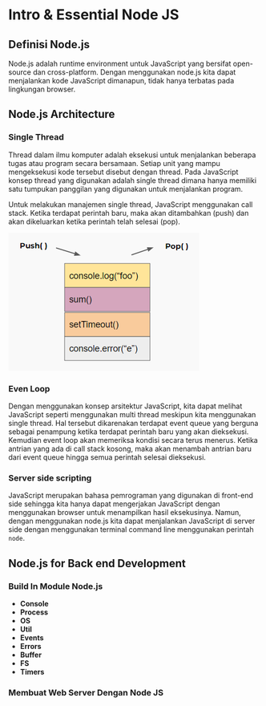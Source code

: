 # Intro & Essential Node JS

## Definisi Node.js
Node.js adalah runtime environment untuk JavaScript yang bersifat open-source dan cross-platform. Dengan menggunakan node.js kita dapat menjalankan kode JavaScript dimanapun, tidak hanya terbatas pada lingkungan browser.

## Node.js Architecture

### Single Thread
Thread dalam ilmu komputer adalah eksekusi untuk menjalankan beberapa tugas atau program secara bersamaan. Setiap unit yang mampu mengeksekusi kode tersebut disebut dengan thread. Pada JavaScript konsep thread yang digunakan adalah single thread dimana hanya memiliki satu tumpukan panggilan yang digunakan untuk menjalankan program.

Untuk melakukan manajemen single thread, JavaScript menggunakan call stack. Ketika terdapat perintah baru, maka akan ditambahkan (push) dan akan dikeluarkan ketika perintah telah selesai (pop).

![single thread](https://github.com/fiir09/Writing-and-Presentation-Test/blob/main/Module%2012%20-%20Intro%20%26%20Essential%20Node%20JS/single%20thread.png)

### Even Loop
Dengan menggunakan konsep arsitektur JavaScript, kita dapat melihat JavaScript seperti menggunakan multi thread meskipun kita menggunakan single thread. Hal tersebut dikarenakan terdapat event queue yang berguna sebagai penampung ketika terdapat perintah baru yang akan dieksekusi. Kemudian event loop akan memeriksa kondisi secara terus menerus. Ketika antrian yang ada di call stack kosong, maka akan menambah antrian baru dari event queue hingga semua perintah selesai dieksekusi.

### Server side scripting
JavaScript merupakan bahasa pemrograman yang digunakan di front-end side sehingga kita hanya dapat mengerjakan JavaScript dengan menggunakan browser untuk menampilkan hasil eksekusinya. Namun, dengan menggunakan node.js kita dapat menjalankan JavaScript di server side dengan menggunakan terminal command line menggunakan perintah `node`.

## Node.js for Back end Development

### Build In Module Node.js

- **Console**
- **Process**
- **OS**
- **Util**
- **Events**
- **Errors**
- **Buffer**
- **FS**
- **Timers**

### Membuat Web Server Dengan Node JS

